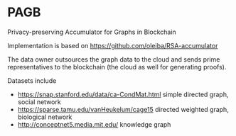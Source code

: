 # PAGB

Privacy-preserving Accumulator for Graphs in Blockchain

Implementation is based on https://github.com/oleiba/RSA-accumulator

The data owner outsources the graph data to the cloud and sends prime representatives to the blockchain (the cloud as well for generating proofs).

Datasets include
* https://snap.stanford.edu/data/ca-CondMat.html
simple directed graph, social network
* https://sparse.tamu.edu/vanHeukelum/cage15
directed weighted graph, biological network
* http://conceptnet5.media.mit.edu/
knowledge graph